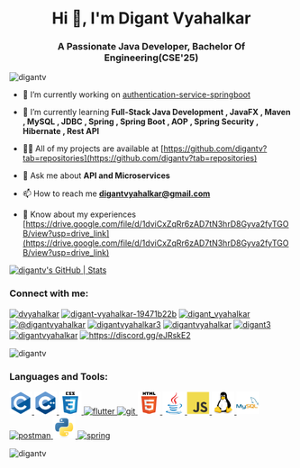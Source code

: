 <h1 align="center">Hi 👋, I'm Digant Vyahalkar</h1>
<h3 align="center">A Passionate Java Developer, Bachelor Of Engineering(CSE'25)</h3> 

<p align="left"> <img src="https://komarev.com/ghpvc/?username=digantv&label=Profile%20views&color=0e75b6&style=flat" alt="digantv" /> </p> 

- 🔭 I’m currently working on [authentication-service-springboot](https://github.com/digantv/authentication-service-springboot)

- 🌱 I’m currently learning **Full-Stack Java Development , JavaFX , Maven , MySQL , JDBC , Spring , Spring Boot , AOP , Spring Security , Hibernate , Rest API**

- 👨‍💻 All of my projects are available at [https://github.com/digantv?tab=repositories](https://github.com/digantv?tab=repositories)

- 💬 Ask me about **API and Microservices**

- 📫 How to reach me **digantvyahalkar@gmail.com**

- 📄 Know about my experiences [https://drive.google.com/file/d/1dviCxZqRr6zAD7tN3hrD8Gyva2fyTGOB/view?usp=drive_link](https://drive.google.com/file/d/1dviCxZqRr6zAD7tN3hrD8Gyva2fyTGOB/view?usp=drive_link)

[![digantv's GitHub | Stats](https://stats.quine.sh/digantv/github?theme=dark)](http://localhost:3000?utm_source=widgets&utm_campaign=digantv)

<h3 align="left">Connect with me:</h3>
<p align="left">
<a href="https://twitter.com/dvyahalkar" target="blank"><img align="center" src="https://raw.githubusercontent.com/rahuldkjain/github-profile-readme-generator/master/src/images/icons/Social/twitter.svg" alt="dvyahalkar" height="30" width="40" /></a>
<a href="https://linkedin.com/in/digant-vyahalkar-19471b22b" target="blank"><img align="center" src="https://raw.githubusercontent.com/rahuldkjain/github-profile-readme-generator/master/src/images/icons/Social/linked-in-alt.svg" alt="digant-vyahalkar-19471b22b" height="30" width="40" /></a>
<a href="https://instagram.com/digant_vyahalkar" target="blank"><img align="center" src="https://raw.githubusercontent.com/rahuldkjain/github-profile-readme-generator/master/src/images/icons/Social/instagram.svg" alt="digant_vyahalkar" height="30" width="40" /></a>
<a href="https://www.youtube.com/channel/UCOmSQkRg50jE5Tn_hLYqkoQ" target="blank"><img align="center" src="https://raw.githubusercontent.com/rahuldkjain/github-profile-readme-generator/master/src/images/icons/Social/youtube.svg" alt="@digantvyahalkar" height="30" width="40" /></a>
<a href="https://fb.com/digantvyahalkar3" target="blank"><img align="center" src="https://raw.githubusercontent.com/rahuldkjain/github-profile-readme-generator/master/src/images/icons/Social/facebook.svg" alt="digantvyahalkar3" height="30" width="40" /></a>
<a href="https://www.hackerrank.com/digantvyahalkar" target="blank"><img align="center" src="https://raw.githubusercontent.com/rahuldkjain/github-profile-readme-generator/master/src/images/icons/Social/hackerrank.svg" alt="digantvyahalkar" height="30" width="40" /></a>
<a href="https://www.codechef.com/users/digant3" target="blank"><img align="center" src="https://cdn.jsdelivr.net/npm/simple-icons@3.1.0/icons/codechef.svg" alt="digant3" height="30" width="40" /></a>
<a href="https://www.leetcode.com/digantvyahalkar" target="blank"><img align="center" src="https://raw.githubusercontent.com/rahuldkjain/github-profile-readme-generator/master/src/images/icons/Social/leet-code.svg" alt="digantvyahalkar" height="30" width="40" /></a>
<a href="https://discord.gg/https://discord.gg/eJRskE2" target="blank"><img align="center" src="https://raw.githubusercontent.com/rahuldkjain/github-profile-readme-generator/master/src/images/icons/Social/discord.svg" alt="https://discord.gg/eJRskE2" height="30" width="40" /></a>
</p>

<p><img align="center" src="https://github-readme-streak-stats.herokuapp.com/?user=digantv&" alt="digantv" /></p>

<h3 align="left">Languages and Tools:</h3>
<p align="left"> <a href="https://www.cprogramming.com/" target="_blank" rel="noreferrer"> <img src="https://raw.githubusercontent.com/devicons/devicon/master/icons/c/c-original.svg" alt="c" width="40" height="40"/> </a> <a href="https://www.w3schools.com/cpp/" target="_blank" rel="noreferrer"> <img src="https://raw.githubusercontent.com/devicons/devicon/master/icons/cplusplus/cplusplus-original.svg" alt="cplusplus" width="40" height="40"/> </a> <a href="https://www.w3schools.com/css/" target="_blank" rel="noreferrer"> <img src="https://raw.githubusercontent.com/devicons/devicon/master/icons/css3/css3-original-wordmark.svg" alt="css3" width="40" height="40"/> </a> <a href="https://flutter.dev" target="_blank" rel="noreferrer"> <img src="https://www.vectorlogo.zone/logos/flutterio/flutterio-icon.svg" alt="flutter" width="40" height="40"/> </a> <a href="https://git-scm.com/" target="_blank" rel="noreferrer"> <img src="https://www.vectorlogo.zone/logos/git-scm/git-scm-icon.svg" alt="git" width="40" height="40"/> </a> <a href="https://www.w3.org/html/" target="_blank" rel="noreferrer"> <img src="https://raw.githubusercontent.com/devicons/devicon/master/icons/html5/html5-original-wordmark.svg" alt="html5" width="40" height="40"/> </a> <a href="https://www.java.com" target="_blank" rel="noreferrer"> <img src="https://raw.githubusercontent.com/devicons/devicon/master/icons/java/java-original.svg" alt="java" width="40" height="40"/> </a> <a href="https://developer.mozilla.org/en-US/docs/Web/JavaScript" target="_blank" rel="noreferrer"> <img src="https://raw.githubusercontent.com/devicons/devicon/master/icons/javascript/javascript-original.svg" alt="javascript" width="40" height="40"/> </a> <a href="https://www.linux.org/" target="_blank" rel="noreferrer"> <img src="https://raw.githubusercontent.com/devicons/devicon/master/icons/linux/linux-original.svg" alt="linux" width="40" height="40"/> </a> <a href="https://www.mysql.com/" target="_blank" rel="noreferrer"> <img src="https://raw.githubusercontent.com/devicons/devicon/master/icons/mysql/mysql-original-wordmark.svg" alt="mysql" width="40" height="40"/> </a> <a href="https://postman.com" target="_blank" rel="noreferrer"> <img src="https://www.vectorlogo.zone/logos/getpostman/getpostman-icon.svg" alt="postman" width="40" height="40"/> </a> <a href="https://www.python.org" target="_blank" rel="noreferrer"> <img src="https://raw.githubusercontent.com/devicons/devicon/master/icons/python/python-original.svg" alt="python" width="40" height="40"/> </a> <a href="https://spring.io/" target="_blank" rel="noreferrer"> <img src="https://www.vectorlogo.zone/logos/springio/springio-icon.svg" alt="spring" width="40" height="40"/> </a> </p>

<p><img align="center" src="https://github-readme-stats.vercel.app/api/top-langs?username=digantv&show_icons=true&locale=en&layout=compact" alt="digantv" /></p>
         
         
         
         
         
         
